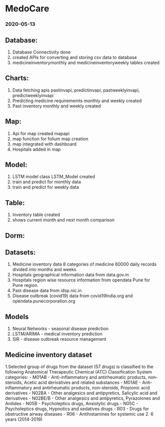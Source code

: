 # MedoCare
### 2020-05-13
## Database:
1. Database Connectivity done
2. created APIs for converting and storing csv data to database
3. medicineinventorymonthly and medicineinventoryweekly tables created

## Charts:
1. Data fetching apis pastinvapi, predictinvapi, pastweeklyinvapi, predictweeklyinvapi
2. Predicting medicine requirememts monthly and weekly created
3. Past inventory monthly and weekly created

## Map:
1. Api for map created mapapi
2. map function for folium map creation
3. map integrated with dashboard
4. Hospitals added in map

## Model:
1. LSTM model class LSTM_Model created
2. train and predict for monthly data
3. train and predict for weekly data

## Table:
1. Inventory table created
2. shows current month and next month comparison

## Dorm:


## Datasets:
1. Medicine inventory data 8 categories of medicine 60000 daily records divided into months and weeks
2. Hospitals geographical information data from data.gov.in
3. Hospitals region wise resource information from opendata Pune for Pune region.
4. Past disease data from idsp.nic.in
5. Disease outbreak (covid19)  data from covid19India.org and opendata.punecorporation.org

## Models
1. Neural Networks - seasonal disease prediction
2. LSTM/ARIMA - medical inventory prediction
3. SIR - disease outbreak resource management


## Medicine inventory dataset
1.Selected group of drugs from the dataset (57 drugs) is classified to the following Anatomical Therapeutic Chemical (ATC) Classification System categories: - M01AB - Anti-inflammatory and antirheumatic products, non-steroids, Acetic acid derivatives and related substances - M01AE - Anti-inflammatory and antirheumatic products, non-steroids, Propionic acid derivatives - N02BA - Other analgesics and antipyretics, Salicylic acid and derivatives - N02BE/B - Other analgesics and antipyretics, Pyrazolones and Anilides - N05B - Psycholeptics drugs, Anxiolytic drugs - N05C - Psycholeptics drugs, Hypnotics and sedatives drugs - R03 - Drugs for obstructive airway diseases - R06 - Antihistamines for systemic use 
2. 6 years (2014-2019)